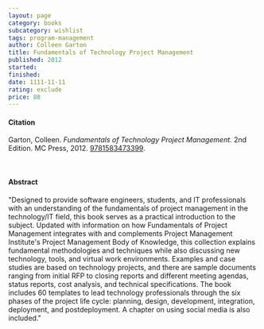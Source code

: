 ```yaml
---
layout: page
category: books
subcategory: wishlist
tags: program-management
author: Colleen Garton
title: Fundamentals of Technology Project Management
published: 2012
started:
finished:
date: 1111-11-11
rating: exclude
price: 88
---
```


#### Citation

Garton, Colleen. *Fundamentals of Technology Project Management.* 2nd Edition. MC Press, 2012. [9781583473399](https://www.amazon.ca/Fundamentals-Technology-Project-Management-Colleen/dp/1583473394).

<br>

#### Abstract

"Designed to provide software engineers, students, and IT professionals with an understanding of the fundamentals of project management in the technology/IT field, this book serves as a practical introduction to the subject. Updated with information on how Fundamentals of Project Management integrates with and complements Project Management Institute's Project Management Body of Knowledge, this collection explains fundamental methodologies and techniques while also discussing new technology, tools, and virtual work environments. Examples and case studies are based on technology projects, and there are sample documents ranging from initial RFP to closing reports and different meeting agendas, status reports, cost analysis, and technical specifications. The book includes 60 templates to lead technology professionals through the six phases of the project life cycle: planning, design, development, integration, deployment, and postdeployment. A chapter on using social media is also included."
